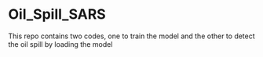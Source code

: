 # Oil_Spill_SARS
This repo contains two codes, one to train the model and the other to detect the oil spill by loading the model
